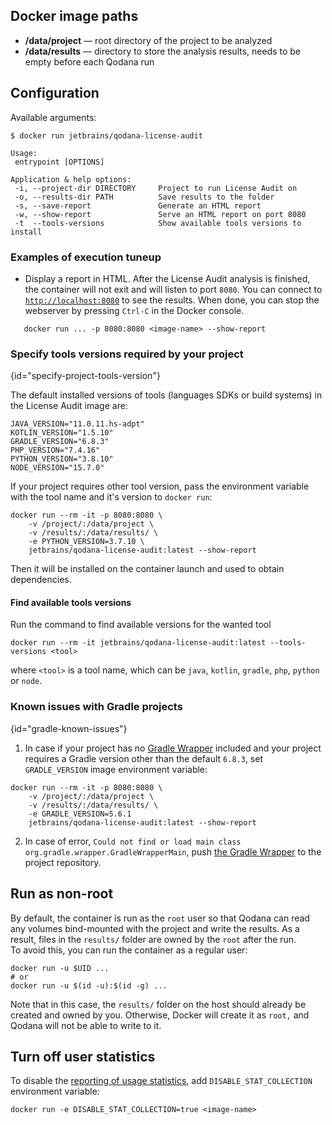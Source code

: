 [//]: # (title: Docker Image Paths and Configuration Options)

## Docker image paths

- **/data/project**&nbsp;&mdash; root directory of the project to be analyzed
- **/data/results**&nbsp;&mdash; directory to store the analysis results, needs to be empty before each Qodana run

## Configuration

Available arguments:

```shell
$ docker run jetbrains/qodana-license-audit

Usage:
 entrypoint [OPTIONS]

Application & help options:
 -i, --project-dir DIRECTORY     Project to run License Audit on
 -o, --results-dir PATH          Save results to the folder
 -s, --save-report               Generate an HTML report
 -w, --show-report               Serve an HTML report on port 8080
 -t  --tools-versions            Show available tools versions to install
```

### Examples of execution tuneup

- Display a report in HTML. After the License Audit analysis is finished, the container will not exit and will listen to port `8080`. You can connect to [`http://localhost:8080`](http://localhost:8080) to see the results. When done, you can stop the webserver by pressing `Ctrl-C` in the Docker console.

```shell
   docker run ... -p 8080:8080 <image-name> --show-report
```

### Specify tools versions required by your project
{id="specify-project-tools-version"}

The default installed versions of tools (languages SDKs or build systems) in the License Audit image are:
```shell
JAVA_VERSION="11.0.11.hs-adpt"
KOTLIN_VERSION="1.5.10"
GRADLE_VERSION="6.8.3"
PHP_VERSION="7.4.16"
PYTHON_VERSION="3.8.10"
NODE_VERSION="15.7.0"
```

If your project requires other tool version, pass the environment variable with the tool name and it's version to `docker run`:

```shell
docker run --rm -it -p 8080:8080 \
    -v /project/:/data/project \
    -v /results/:/data/results/ \
    -e PYTHON_VERSION=3.7.10 \
    jetbrains/qodana-license-audit:latest --show-report
```

Then it will be installed on the container launch and used to obtain dependencies.

#### Find available tools versions

Run the command to find available versions for the wanted tool

```shell
docker run --rm -it jetbrains/qodana-license-audit:latest --tools-versions <tool>
```

where `<tool>` is a tool name, which can be `java`, `kotlin`, `gradle`, `php`, `python` or `node`.

### Known issues with Gradle projects
{id="gradle-known-issues"}

1. In case if your project has no [Gradle Wrapper](https://docs.gradle.org/current/userguide/gradle_wrapper.html) included  and your project requires a Gradle version other than the default `6.8.3`, set `GRADLE_VERSION` image environment variable:

```shell
docker run --rm -it -p 8080:8080 \
    -v /project/:/data/project \
    -v /results/:/data/results/ \
    -e GRADLE_VERSION=5.6.1   
    jetbrains/qodana-license-audit:latest --show-report
```

2. In case of error, `Could not find or load main class org.gradle.wrapper.GradleWrapperMain`, push [the Gradle Wrapper](https://docs.gradle.org/current/userguide/gradle_wrapper.html) to the project repository.

## Run as non-root

By default, the container is run as the `root` user so that Qodana can read any volumes bind-mounted with the project and write the results. As a result, files in the `results/` folder are owned by the `root` after the run.  
To avoid this, you can run the container as a regular user:

```shell
docker run -u $UID ...
# or
docker run -u $(id -u):$(id -g) ...
```
Note that in this case, the `results/` folder on the host should already be created and owned by you. Otherwise, Docker will create it as `root,` and Qodana will not be able to write to it.

## Turn off user statistics

To disable the [reporting of usage statistics](clone-finder-docker-readme.md#Usage+statistics), add ```DISABLE_STAT_COLLECTION``` environment variable:

```shell
docker run -e DISABLE_STAT_COLLECTION=true <image-name> 
```
